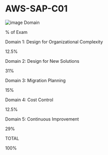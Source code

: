 # AWS-SAP-C01

![image](https://user-images.githubusercontent.com/39947008/181915845-a2b1cfd1-52c9-4aa3-bd05-b237e6aa5b3d.png)
Domain

% of Exam

Domain 1: Design for Organizational Complexity

12.5%

Domain 2: Design for New Solutions 

31%

Domain 3: Migration Planning

15%

Domain 4: Cost Control

12.5%

Domain 5: Continuous Improvement

29%

TOTAL

100%
